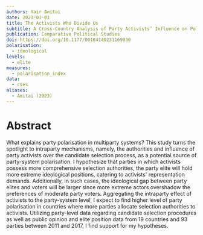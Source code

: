 ```yaml
---
authors: Yair Amitai
date: 2023-01-01
title: The Activists Who Divide Us
subtitle: A Cross-Country Analysis of Party Activists’ Influence on Polarisation and Representation
publication: Comparative Political Studies
doi: https://doi.org/10.1177/00104140231169030
polarisation:
  - ideological
levels:
  - elite
measures:
  - polarisation_index
data:
  - cses
aliases:
  - Amitai (2023)
---
```

# Abstract
What explains party polarisation in multiparty systems? This study turns the spotlight to intraparty mechanisms, namely, the authorities and influence of party activists over the candidate selection process, as a potential source of party-system polarisation. I hypothesize that parties in which activists possess more comprehensive selection authorities, the party elite will hold more extreme ideological positions, catering to activists' representation demands. Additionally, in such cases, the ideological gap between party elites and voters will be larger since more extreme actors overshadow the preferences of moderate party voters. Aggregating the intraparty effect of activists to the party-system level, I expect to find higher level of party polarisation in countries where more parties allocate selection authorities to activists. Utilizing party-level data regarding candidate selection procedures as well as public opinion and elite position data from 19 countries and 93 parties between 2011 and 2017, I find support for my hypotheses.